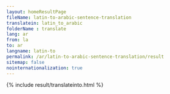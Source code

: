 ```yaml
---
layout: homeResultPage
fileName: latin-to-arabic-sentence-translation
translatein: latin_to_arabic
folderName : translate
lang: ar
from: la
to: ar
langname: latin-to
permalink: /ar/latin-to-arabic-sentence-translation/result
sitemap: false
nointernationalization: true
---
```

{% include result/translateinto.html %}

<script src="/js/result/translation.js" data-foldername="{{page.folderName}}" data-lang="{{page.lang}}"></script>
